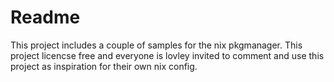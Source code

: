 # Readme

This project includes a couple of samples for the nix pkgmanager. This project licencse free and everyone is lovley invited to comment and use this project as inspiration for their own nix config.
